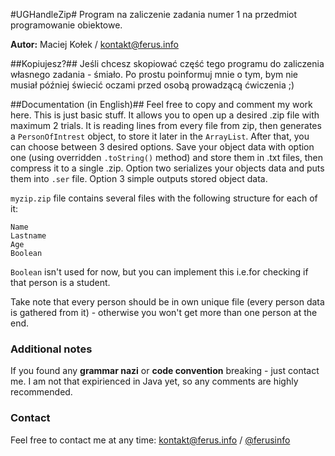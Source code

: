 #UGHandleZip#
Program na zaliczenie zadania numer 1 na przedmiot programowanie obiektowe.

**Autor:** Maciej Kołek / kontakt@ferus.info

##Kopiujesz?##
Jeśli chcesz skopiować część tego programu do zaliczenia własnego zadania - śmiało. Po prostu poinformuj mnie o tym,
bym nie musiał później świecić oczami przed osobą prowadzącą ćwiczenia ;)

##Documentation (in English)##
Feel free to copy and comment my work here. This is just basic stuff. It allows you to open up a desired .zip file with maximum
2 trials. It is reading lines from every file from zip, then generates a `PersonOfIntrest` object, to store it later in the `ArrayList`.
After that, you can choose between 3 desired options. Save your object data with option one (using overridden `.toString()` method) and store them in .txt files,
then compress it to a single .zip. Option two serializes your objects data and puts them into `.ser` file. Option 3 simple outputs stored object data.

`myzip.zip` file contains several files with the following structure for each of it:

    Name
    Lastname
    Age
    Boolean

`Boolean` isn't used for now, but you can implement this i.e.for checking if that person is a student.

Take note that every person should be in own unique file (every person data is gathered from it) - otherwise you won't get more than one person at the end.

### Additional notes ###
If you found any **grammar nazi** or **code convention** breaking - just contact me. I am not that expirienced in Java yet, so any comments are highly recommended.

### Contact ###
Feel free to contact me at any time: kontakt@ferus.info / [@ferusinfo](http://twiter.com/ferusinfo)

